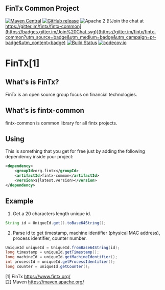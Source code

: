 ## FinTx Common Project

[![Maven Central](https://maven-badges.herokuapp.com/maven-central/org.fintx/fintx-common/badge.svg?style=flat-square)](https://maven-badges.herokuapp.com/maven-central/org.fintx/fintx-common/)
[![GitHub release](https://img.shields.io/github/release/fintx/fintx-common.svg)](https://github.com/fintx/fintx-common/releases)
![Apache 2](http://img.shields.io/badge/license-Apache%202-red.svg)
[![Join the chat at https://gitter.im/fintx/fintx-common](https://badges.gitter.im/Join%20Chat.svg)](https://gitter.im/fintx/fintx-common?utm_source=badge&utm_medium=badge&utm_campaign=pr-badge&utm_content=badge)
[![Build Status](https://travis-ci.org/fintx/fintx-common.svg?branch=master)](https://travis-ci.org/fintx/fintx-common)
[![codecov.io](https://codecov.io/github/fintx/fintx-common/coverage.svg?branch=master)](https://codecov.io/github/fintx/fintx-common?branch=master)

# FinTx[1]

## What's is FinTx?

FinTx is an open source group focus on financial technologies.

## What's is fintx-common

fintx-common is common library for all fintx projects.

## Using
This is something that you get for free just by adding the following dependency inside your project:

```xml
<dependency>
    <groupId>org.fintx</groupId>
    <artifactId>fintx-common</artifactId>
    <version>${latest.version></version>
</dependency>
```
## Example
1. Get a 20 characters length unique id.

```java
String id = UniqueId.get().toBase64String();
```
2. Parse id to get timestamp, machine identifier (physical MAC address), process identifier, counter number.

```java
UniqueId uniqueId = UniqueId.fromBase64String(id);    
long timestamp = uniqueId.getTimestamp();    
long machineId = uniqueId.getMachineIdentifier();    
int processId = uniqueId.getProcessIdentifier();    
long counter = uniqueId.getCounter();    
```

[1] FinTx https://www.fintx.org/    
[2] Maven https://maven.apache.org/
